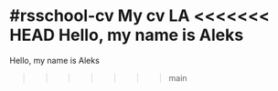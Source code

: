 #rsschool-cv
My cv
LA
<<<<<<< HEAD
Hello, my name is Aleks
=======
Hello, my name is Aleks

>>>>>>> main
